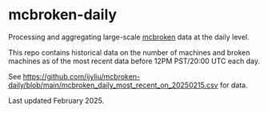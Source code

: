 # mcbroken-daily

Processing and aggregating large-scale [mcbroken](https://github.com/rashiq/mcbroken-archive) data at the daily level.

This repo contains historical data on the number of machines and broken machines as of the most recent data before 12PM PST/20:00 UTC each day.

See https://github.com/ijyliu/mcbroken-daily/blob/main/mcbroken_daily_most_recent_on_20250215.csv for data.

Last updated February 2025.
